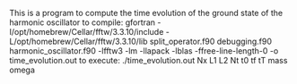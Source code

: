 This is a program to compute the time evolution of the ground state of the harmonic oscillator
to compile: 
gfortran -I/opt/homebrew/Cellar/fftw/3.3.10/include -L/opt/homebrew/Cellar/fftw/3.3.10/lib split_operator.f90 debugging.f90 harmonic_oscillator.f90  -lfftw3 -lm -llapack -lblas -ffree-line-length-0 -o time_evolution.out
to execute: 
./time_evolution.out Nx L1 L2 Nt t0 tf tT mass omega